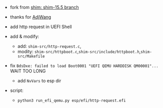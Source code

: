 - fork from [shim: shim-15.5 branch](https://github.com/rhboot/shim)

- thanks for [AdjWang](https://github.com/AdjWang)

- add http request in UEFI Shell 

- add & modify: 
    - add: `shim-src/http-request.c`, 
    - modity: `shim-src/httpboot.c`,`shim-src/include/httpboot.h`,`shim-src/Makefile`


- fix `BdsDxe: failed to load Boot0001 "UEFI QEMU HARDDISK QM00001"...` WAIT TOO LONG
    - add `NvVars` to esp dir

- script:
    - `python3 run_efi_qemu.py esp/efi/http-request.efi`